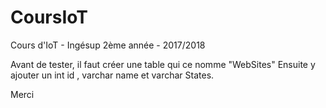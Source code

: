 # CoursIoT
Cours d'IoT - Ingésup 2ème année - 2017/2018

Avant de tester, il faut créer une table qui ce nomme "WebSites"
Ensuite y ajouter un int id , varchar name et varchar States.

Merci
